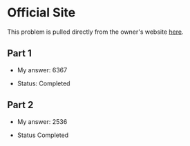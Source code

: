 # Official Site
This problem is pulled directly from the owner's website [here](https://adventofcode.com/2022/day/9).

## Part 1

- My answer: 6367

- Status: Completed

## Part 2

- My answer: 2536

- Status Completed

